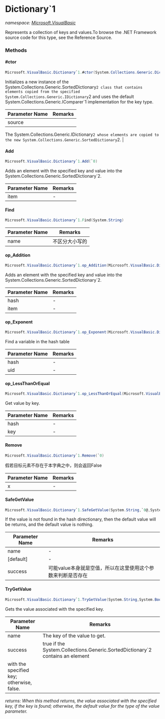 ﻿# Dictionary`1
_namespace: [Microsoft.VisualBasic](./index.md)_

Represents a collection of keys and values.To browse the .NET Framework source
 code for this type, see the Reference Source.



### Methods

#### #ctor
```csharp
Microsoft.VisualBasic.Dictionary`1.#ctor(System.Collections.Generic.Dictionary{System.String,`0})
```
Initializes a new instance of the System.Collections.Generic.SortedDictionary`2
 class that contains elements copied from the specified System.Collections.Generic.IDictionary`2
 and uses the default System.Collections.Generic.IComparer`1 implementation for
 the key type.

|Parameter Name|Remarks|
|--------------|-------|
|source|
 The System.Collections.Generic.IDictionary`2 whose elements are copied to the
 new System.Collections.Generic.SortedDictionary`2.
 |


#### Add
```csharp
Microsoft.VisualBasic.Dictionary`1.Add(`0)
```
Adds an element with the specified key and value into the System.Collections.Generic.SortedDictionary`2.

|Parameter Name|Remarks|
|--------------|-------|
|item|-|


#### Find
```csharp
Microsoft.VisualBasic.Dictionary`1.Find(System.String)
```


|Parameter Name|Remarks|
|--------------|-------|
|name|不区分大小写的|


#### op_Addition
```csharp
Microsoft.VisualBasic.Dictionary`1.op_Addition(Microsoft.VisualBasic.Dictionary{`0},`0)
```
Adds an element with the specified key and value into the System.Collections.Generic.SortedDictionary`2.

|Parameter Name|Remarks|
|--------------|-------|
|hash|-|
|item|-|


#### op_Exponent
```csharp
Microsoft.VisualBasic.Dictionary`1.op_Exponent(Microsoft.VisualBasic.Dictionary{`0},System.String)
```
Find a variable in the hash table

|Parameter Name|Remarks|
|--------------|-------|
|hash|-|
|uid|-|


#### op_LessThanOrEqual
```csharp
Microsoft.VisualBasic.Dictionary`1.op_LessThanOrEqual(Microsoft.VisualBasic.Dictionary{`0},System.String)
```
Get value by key.

|Parameter Name|Remarks|
|--------------|-------|
|hash|-|
|key|-|


#### Remove
```csharp
Microsoft.VisualBasic.Dictionary`1.Remove(`0)
```
假若目标元素不存在于本字典之中，则会返回False

|Parameter Name|Remarks|
|--------------|-------|
|x|-|


#### SafeGetValue
```csharp
Microsoft.VisualBasic.Dictionary`1.SafeGetValue(System.String,`0@,System.Boolean@)
```
If the value is not found in the hash directionary, then the default value will be returns, and the default value is nothing.

|Parameter Name|Remarks|
|--------------|-------|
|name|-|
|[default]|-|
|success|可能value本身就是空值，所以在这里使用这个参数来判断是否存在|


#### TryGetValue
```csharp
Microsoft.VisualBasic.Dictionary`1.TryGetValue(System.String,System.Boolean@)
```
Gets the value associated with the specified key.

|Parameter Name|Remarks|
|--------------|-------|
|name|The key of the value to get.|
|success|true if the System.Collections.Generic.SortedDictionary`2 contains an element
 with the specified key; otherwise, false.|


_returns: When this method returns, the value associated with the specified key, if the
 key is found; otherwise, the default value for the type of the value parameter._


